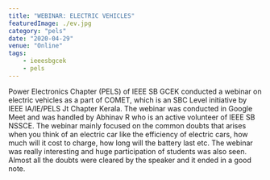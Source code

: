 ```yaml
---
title: "WEBINAR: ELECTRIC VEHICLES"
featuredImage: ./ev.jpg
category: "pels"
date: "2020-04-29"
venue: "Online"
tags:
    - ieeesbgcek
    - pels
---
```

Power Electronics Chapter (PELS) of IEEE SB GCEK conducted a webinar on electric vehicles as a part of COMET, which is an SBC Level initiative by IEEE IA/IE/PELS Jt Chapter Kerala. The webinar was conducted in Google Meet and was handled by Abhinav R who is an active volunteer of IEEE SB NSSCE. The webinar mainly focused on the common doubts that arises when you think of an electric car like the efficiency of electric cars, how much will it cost to charge, how long will the battery last etc. The webinar was really interesting and huge participation of students was also seen. Almost all the doubts were cleared by the speaker and it ended in a good note.

